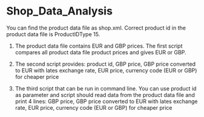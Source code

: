 # Shop_Data_Analysis
You can find the product data file as shop.xml. Correct product id in the product data file is ProductIDType 15.

1. The product data file contains EUR and GBP prices. The first script compares all product data file product prices and gives EUR or GBP.

2. The second script provides: product id, GBP price, GBP price converted to EUR with lates exchange rate, EUR price, currency code (EUR 
or GBP) for cheaper price

3. The third script that can be run in command line. You can use product id as parameter and script should read data from the product data 
file and print 4 lines: GBP price, GBP price converted to EUR with lates exchange rate, EUR price, currency code (EUR or GBP) for cheaper
price
